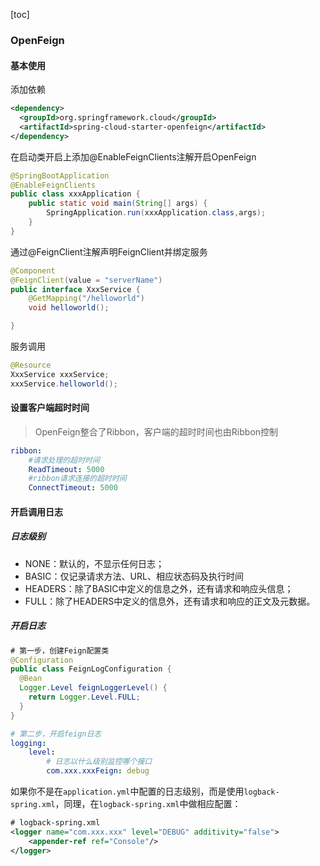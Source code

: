 [toc]

### OpenFeign

#### 基本使用

添加依赖

```xml
<dependency>
  <groupId>org.springframework.cloud</groupId>
  <artifactId>spring-cloud-starter-openfeign</artifactId>
</dependency>
```

在启动类开启上添加@EnableFeignClients注解开启OpenFeign

```java
@SpringBootApplication
@EnableFeignClients
public class xxxApplication {
    public static void main(String[] args) {
        SpringApplication.run(xxxApplication.class,args);
    }
}
```

通过@FeignClient注解声明FeignClient并绑定服务

```java
@Component
@FeignClient(value = "serverName")
public interface XxxService {
    @GetMapping("/helloworld")
    void helloworld();

}
```

服务调用

```java
@Resource
XxxService xxxService;
xxxService.helloworld();
```



#### 设置客户端超时时间

> OpenFeign整合了Ribbon，客户端的超时时间也由Ribbon控制

```yaml
ribbon:
	#请求处理的超时时间
	ReadTimeout: 5000
	#ribbon请求连接的超时时间
	ConnectTimeout: 5000
```

#### 开启调用日志

##### 日志级别

- NONE：默认的，不显示任何日志；
- BASIC：仅记录请求方法、URL、相应状态码及执行时间
- HEADERS：除了BASIC中定义的信息之外，还有请求和响应头信息；
- FULL：除了HEADERS中定义的信息外，还有请求和响应的正文及元数据。

##### 开启日志

```java
# 第一步，创建Feign配置类
@Configuration
public class FeignLogConfiguration {
  @Bean
  Logger.Level feignLoggerLevel() {
    return Logger.Level.FULL;
  }
}
```

```yaml
# 第二步，开启feign日志
logging:
	level:
		# 日志以什么级别监控哪个接口
		com.xxx.xxxFeign: debug
```

如果你不是在`application.yml`中配置的日志级别，而是使用`logback-spring.xml`，同理，在`logback-spring.xml`中做相应配置：

```xml
# logback-spring.xml
<logger name="com.xxx.xxx" level="DEBUG" additivity="false">
    <appender-ref ref="Console"/>
</logger>
```

